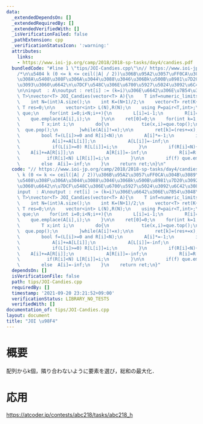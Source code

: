 ```yaml
---
data:
  _extendedDependsOn: []
  _extendedRequiredBy: []
  _extendedVerifiedWith: []
  _isVerificationFailed: false
  _pathExtension: cpp
  _verificationStatusIcon: ':warning:'
  attributes:
    links:
    - https://www.ioi-jp.org/camp/2018/2018-sp-tasks/day4/candies.pdf
  bundledCode: "#line 1 \"tips/JOI-Candies.cpp\"\n// https://www.ioi-jp.org/camp/2018/2018-sp-tasks/day4/candies.pdf\n\
    /*\n\u5404 k (0 <= k <= ceil(|A| / 2))\u306B\u95A2\u3057\uFF0CA\u304B\u3089\u96A3\
    \u308A\u5408\u308F\u306A\u3044\u3088\u3046\u306Bk\u500B\u8981\u7D20\u3092\u9078\
    \u3093\u3060\u6642\n\u7DCF\u548C\u306E\u6700\u5927\u5024\u3092\u6C42\u3081\u308B\
    \n\ninput  : A\noutput : ret[i] := (k=i)\u306E\u6642\u306E\u7B54\u3048\n*/\ntemplate<typename\
    \ T>\nvector<T> JOI_Candies(vector<T> A){\n    T inf=numeric_limits<T>::max()/4;\n\
    \    int N=(int)A.size();\n    int K=(N+1)/2;\n    vector<T> ret(K+1,0);\n   \
    \ T res=0;\n\n    vector<int> L(N),R(N);\n    using P=pair<T,int>;\n    priority_queue<P>\
    \ que;\n    for(int i=0;i<N;i++){\n        L[i]=i-1;\n        R[i]=i+1;\n    \
    \    que.emplace(A[i],i);\n    }\n\n    ret[0]=0;\n    for(int k=1;k<=K;k++){\n\
    \        T x;int i;\n        do{\n            tie(x,i)=que.top();\n          \
    \  que.pop();\n        }while(A[i]!=x);\n\n        ret[k]=(res+=x);\n        \n\
    \        bool f=(L[i]>=0 and R[i]<N);\n        A[i]*=-1;\n        if(L[i]>=0){\n\
    \            A[i]+=A[L[i]];\n            A[L[i]]=-inf;\n            L[i]=L[L[i]];\n\
    \            if(L[i]>=0) R[L[i]]=i;\n        }\n        if(R[i]<N){\n        \
    \    A[i]+=A[R[i]];\n            A[R[i]]=-inf;\n            R[i]=R[R[i]];\n  \
    \          if(R[i]<N) L[R[i]]=i;\n        }\n\n        if(f) que.emplace(A[i],i);\n\
    \        else  A[i]=-inf;\n    }\n    return ret;\n}\n"
  code: "// https://www.ioi-jp.org/camp/2018/2018-sp-tasks/day4/candies.pdf\n/*\n\u5404\
    \ k (0 <= k <= ceil(|A| / 2))\u306B\u95A2\u3057\uFF0CA\u304B\u3089\u96A3\u308A\
    \u5408\u308F\u306A\u3044\u3088\u3046\u306Bk\u500B\u8981\u7D20\u3092\u9078\u3093\
    \u3060\u6642\n\u7DCF\u548C\u306E\u6700\u5927\u5024\u3092\u6C42\u3081\u308B\n\n\
    input  : A\noutput : ret[i] := (k=i)\u306E\u6642\u306E\u7B54\u3048\n*/\ntemplate<typename\
    \ T>\nvector<T> JOI_Candies(vector<T> A){\n    T inf=numeric_limits<T>::max()/4;\n\
    \    int N=(int)A.size();\n    int K=(N+1)/2;\n    vector<T> ret(K+1,0);\n   \
    \ T res=0;\n\n    vector<int> L(N),R(N);\n    using P=pair<T,int>;\n    priority_queue<P>\
    \ que;\n    for(int i=0;i<N;i++){\n        L[i]=i-1;\n        R[i]=i+1;\n    \
    \    que.emplace(A[i],i);\n    }\n\n    ret[0]=0;\n    for(int k=1;k<=K;k++){\n\
    \        T x;int i;\n        do{\n            tie(x,i)=que.top();\n          \
    \  que.pop();\n        }while(A[i]!=x);\n\n        ret[k]=(res+=x);\n        \n\
    \        bool f=(L[i]>=0 and R[i]<N);\n        A[i]*=-1;\n        if(L[i]>=0){\n\
    \            A[i]+=A[L[i]];\n            A[L[i]]=-inf;\n            L[i]=L[L[i]];\n\
    \            if(L[i]>=0) R[L[i]]=i;\n        }\n        if(R[i]<N){\n        \
    \    A[i]+=A[R[i]];\n            A[R[i]]=-inf;\n            R[i]=R[R[i]];\n  \
    \          if(R[i]<N) L[R[i]]=i;\n        }\n\n        if(f) que.emplace(A[i],i);\n\
    \        else  A[i]=-inf;\n    }\n    return ret;\n}"
  dependsOn: []
  isVerificationFile: false
  path: tips/JOI-Candies.cpp
  requiredBy: []
  timestamp: '2021-09-20 23:21:52+09:00'
  verificationStatus: LIBRARY_NO_TESTS
  verifiedWith: []
documentation_of: tips/JOI-Candies.cpp
layout: document
title: "JOI \u98F4"
---
```


# 概要  

配列からk個，隣り合わないように要素を選び，総和の最大化．

# 応用

https://atcoder.jp/contests/abc218/tasks/abc218_h
